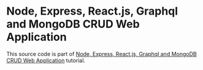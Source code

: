 # Node, Express, React.js, Graphql and MongoDB CRUD Web Application

This source code is part of [Node, Express, React.js, Graphql and MongoDB CRUD Web Application]() tutorial.
